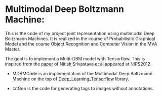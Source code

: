 # Multimodal Deep Boltzmann Machine: 
This is the code of my project joint representation using multimodal Deep Boltzmann Machines. It is realized in the course of Probabilistic Graphical Model and the course Object Recognition and Computer Vision in the MVA Master. 

The goal is to implement a Multi-DBM model with Tensorflow. This is inspired from the [paper]( http://papers.nips.cc/paper/4683-multimodal-learning-with-deep-boltzmann-machines.pdf) of Nitish Srivastava et al appeared at NIPS2012. 

* MDBMCode is an implementation of the Multimodal Deep Boltzmann Machine on the top of [Deep_Learning_Tensorflow](https://github.com/blackecho/Deep-Learning-TensorFlow) library. 

* txtGen is the code for generating tags to images without annotations. 
